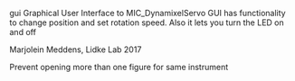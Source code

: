 
gui Graphical User Interface to MIC_DynamixelServo
GUI has functionality to change position and set rotation speed. Also
it lets you turn the LED on and off

Marjolein Meddens, Lidke Lab 2017


Prevent opening more than one figure for same instrument
